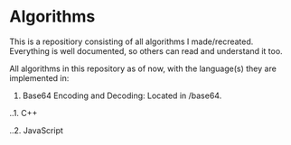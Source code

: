 # Algorithms

This is a repositiory consisting of all algorithms I made/recreated. Everything is well documented, so others can read and understand it too.

All algorithms in this repository as of now, with the language(s) they are implemented in:

1. Base64 Encoding and Decoding: Located in /base64.

..1. C++

..2. JavaScript


